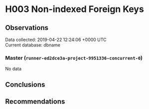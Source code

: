 # H003 Non-indexed Foreign Keys #

## Observations ##
Data collected: 2019-04-22 12:24:06 +0000 UTC  
Current database: dbname  

### Master (`runner-ed2dce3a-project-9951336-concurrent-0`) ###


No data


## Conclusions ##


## Recommendations ##

